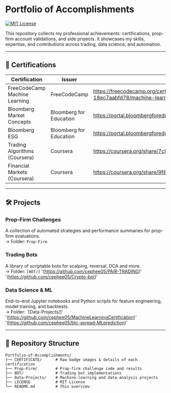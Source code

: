 # Portfolio of Accomplishments

[![MIT License](https://img.shields.io/badge/License-MIT-green.svg)](LICENSE)  

This repository collects my professional achievements: certifications, prop-firm account validations, and side projects. It showcases my skills, expertise, and contributions across trading, data science, and automation.

---

## 📜 Certifications

| Certification                       | Issuer                     | Link                                                                 |
|-------------------------------------|----------------------------|----------------------------------------------------------------------|
| FreeCodeCamp Machine Learning         | FreeCodeCamp                 |https://freecodecamp.org/certification/fcc0c407fad-fbd8-4332-9a56-18ec7aabfd78/machine-learning-with-python-v7                                                 |
| Bloomberg Market Concepts           | Bloomberg for Education    |https://portal.bloombergforeducation.com/certificates/ARbZnsG2d1H99fhAQffQcWcS       |
| Bloomberg ESG                       | Bloomberg for Education    |https://portal.bloombergforeducation.com/certificates/ddpY5KqbawNqM1X1bUqJQ17G    |
| Trading Algorithms (Coursera)       | Coursera                   | https://coursera.org/share/7c8206dcf9dbb47ad1293e3fe89b1024                                                        |
| Financial Markets (Coursera)        | Coursera                   | https://coursera.org/share/9f8b580ee31a9316c646ca5d9cb7e8bd           |



---

## 🛠 Projects

### Prop-Firm Challenges  
A collection of automated strategies and performance summaries for prop-firm evaluations.  
→ Folder: `Prop-Firm`

### Trading Bots  
A library of scriptable bots for scalping, reversal, DCA and more.  
→ Folder: `[BOT/]`
'(https://github.com/cephee05/PAIR-TRADING)'
'(https://github.com/cephee05/Crypto-bot)'

### Data Science & ML  
End-to-end Jupyter notebooks and Python scripts for feature engineering, model training, and backtests.  
→ Folder: `[Data-Projects/]'
'(https://github.com/cephee05/MachineLearningCertification)'
'(https://github.com/cephee05/btc-spread-MLprediction)'

---

## 📂 Repository Structure

```text
Portfolio-of-Accomplishments/
├── CERTIFICATE/      # Raw badge images & details of each certification
├── Prop-Firm/        # Prop-firm challenge code and results
├── BOT/              # Trading bot implementations
├── Data-Projects/    # Machine-learning and data-analysis projects
├── LICENSE           # MIT License
└── README.md         # This overview
